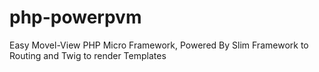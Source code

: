 # php-powerpvm
Easy Movel-View PHP Micro Framework, Powered By Slim Framework to Routing and Twig to render Templates
